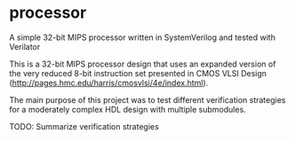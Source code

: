 # processor
A simple 32-bit MIPS processor written in SystemVerilog and tested with Verilator

This is a 32-bit MIPS processor design that uses an expanded version of the very reduced 8-bit instruction set presented in CMOS VLSI Design (http://pages.hmc.edu/harris/cmosvlsi/4e/index.html). 

The main purpose of this project was to test different verification strategies for a moderately complex HDL design with multiple submodules. 

TODO: Summarize verification strategies
